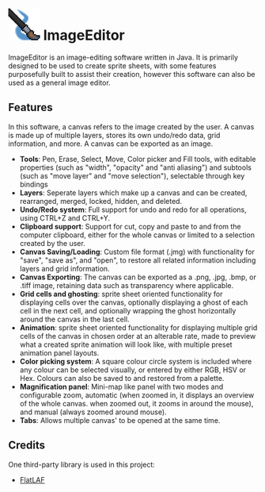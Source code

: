<h1><img src="https://github.com/jakegallon/image-editor/blob/master/src/res/icon.png" width="64" height="64" alt="logo"/> ImageEditor</h1>
<p>ImageEditor is an image-editing software written in Java. It is primarily designed to be used to create sprite sheets, with some features purposefully built to assist their creation, however this software can also be used as a general image editor.</p>
<p></p>
<h2>Features</h2>
<p>In this software, a canvas refers to the image created by the user. A canvas is made up of multiple layers, stores its own undo/redo data, grid information, and more. A canvas can be exported as an image.</p>
<ul>
  <li><b>Tools</b>: Pen, Erase, Select, Move, Color picker and Fill tools, with editable properties (such as "width", "opacity" and "anti aliasing") and subtools (such as "move layer" and "move selection"), selectable through key bindings
  <li><b>Layers</b>: Seperate layers which make up a canvas and can be created, rearranged, merged, locked, hidden, and deleted.
  <li><b>Undo/Redo system</b>: Full support for undo and redo for all operations, using CTRL+Z and CTRL+Y.
  <li><b>Clipboard support</b>: Support for cut, copy and paste to and from the computer clipboard, either for the whole canvas or limited to a selection created by the user.
  <li><b>Canvas Saving/Loading</b>: Custom file format (.jmg) with functionality for "save", "save as", and "open", to restore all related information including layers and grid information.
  <li><b>Canvas Exporting</b>: The canvas can be exported as a .png, .jpg, .bmp, or .tiff image, retaining data such as transparency where applicable.
  <li><b>Grid cells and ghosting</b>: sprite sheet oriented functionality for displaying cells over the canvas, optionally displaying a ghost of each cell in the next cell, and optionally wrapping the ghost horizontally around the canvas in the last cell.
  <li><b>Animation</b>: sprite sheet oriented functionality for displaying multiple grid cells of the canvas in chosen order at an alterable rate, made to preview what a created sprite animation will look like, with multiple preset animation panel layouts.
  <li><b>Color picking system</b>: A square colour circle system is included where any colour can be selected visually, or entered by either RGB, HSV or Hex. Colours can also be saved to and restored from a palette.
  <li><b>Magnification panel</b>: Mini-map like panel with two modes and configurable zoom, automatic (when zoomed in, it displays an overview of the whole canvas. when zoomed out, it zooms in around the mouse), and manual (always zoomed around mouse).
  <li><b>Tabs</b>: Allows multiple canvas' to be opened at the same time.
</ul>
<h2>Credits</h2>
<p>One third-party library is used in this project:</p>
<ul>
  <li><a href="https://github.com/JFormDesigner/FlatLaf">FlatLAF</a>
</ul>
